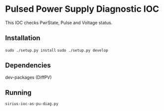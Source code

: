 # Pulsed Power Supply Diagnostic IOC
This IOC checks PwrState, Pulse and Voltage status.

## Installation
`sudo ./setup.py install`
`sudo ./setup.py develop`

## Dependencies
dev-packages (DiffPV)

## Running
`sirius-ioc-as-pu-diag.py`
